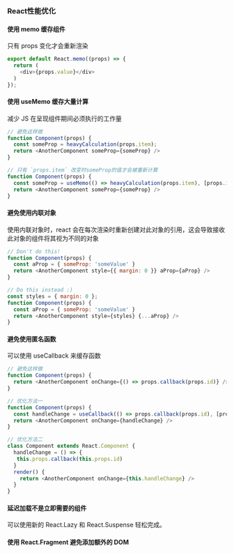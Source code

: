 ### React性能优化
#### 使用 memo 缓存组件
只有 props 变化才会重新渲染
```js
export default React.memo((props) => {
  return (
    <div>{props.value}</div>
  )
});
```

#### 使用 useMemo 缓存大量计算
减少 JS 在呈现组件期间必须执行的工作量

```js
// 避免这样做
function Component(props) {
  const someProp = heavyCalculation(props.item);
  return <AnotherComponent someProp={someProp} />
}

// 只有 `props.item` 改变时someProp的值才会被重新计算
function Component(props) {
  const someProp = useMemo(() => heavyCalculation(props.item), [props.item]);
  return <AnotherComponent someProp={someProp} />
}
```

#### 避免使用内联对象
使用内联对象时，react 会在每次渲染时重新创建对此对象的引用，这会导致接收此对象的组件将其视为不同的对象

```js
// Don't do this!
function Component(props) {
  const aProp = { someProp: 'someValue' }
  return <AnotherComponent style={{ margin: 0 }} aProp={aProp} />
}

// Do this instead :)
const styles = { margin: 0 };
function Component(props) {
  const aProp = { someProp: 'someValue' }
  return <AnotherComponent style={styles} {...aProp} />
}
```
#### 避免使用匿名函数
可以使用 useCallback 来缓存函数

```js
// 避免这样做
function Component(props) {
  return <AnotherComponent onChange={() => props.callback(props.id)} />
}

// 优化方法一
function Component(props) {
  const handleChange = useCallback(() => props.callback(props.id), [props.id]);
  return <AnotherComponent onChange={handleChange} />
}

// 优化方法二
class Component extends React.Component {
  handleChange = () => {
   this.props.callback(this.props.id)
  }
  render() {
    return <AnotherComponent onChange={this.handleChange} />
  }
}

```

#### 延迟加载不是立即需要的组件
可以使用新的 React.Lazy 和 React.Suspense 轻松完成。

#### 使用 React.Fragment 避免添加额外的 DOM
